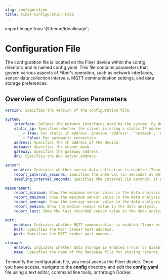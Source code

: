 ```yaml
---
slug: configuration
title: Fiber Configuration File
---
```

import Image from '@theme/IdealImage';

# Configuration File

The configuration file is located on the Fiber device within the config directory and is named config.yaml. This file contains parameters that govern various aspects of Fiber's operation, such as network interfaces, sensor data collection intervals, MQTT communication settings, and data storage preferences.

## Overview of Configuration Parameters

```yaml
version: Specifies the version of the configuration file.

system:
    interface: Defines the network interfaces used by the system. By default, it includes both "end0" and "eth0" interfaces.
    static_ip: Specifies whether the client is using a static IP address.
        - True: For static IP address, provide 'address', 'netmask', 'gateway', 'dns'.
        - False: For automatic connection.
    address: Specifies the IP address of the device.
    netmask: Specifies the subnet mask.
    gateway: Specifies the gateway address.
    dns: Specifies the DNS server address.

sensor:
    enabled: Indicates whether sensor data collection is enabled (True) or disabled (False).
    report_interval_seconds: Specifies the interval (in seconds) at which sensor data is reported.
    sampling_interval_seconds: Specifies the interval (in seconds) at which sensor data is sampled.

measurement:
    report_minimum: Show the minimum sensor value in the data analysis.
    report_maximum: Show the maximum sensor value in the data analysis.
    report_average: Show the average sensor value in the data analysis.
    report_median: Show the median sensor value in the data analysis.
    report_last: Show the last recorded sensor value in the data analysis.

mqtt:
    enabled: Indicates whether MQTT communication is enabled (True) or disabled (False).
    host: Specifies the MQTT broker host address.
    port: Specifies the MQTT broker port number.

storage:
    enabled: Indicates whether data storage is enabled (True) or disabled (False).
    name: Specifies the name of the database file for storing records.
```

To modify the configuration file, you must access the Fiber device. Once you have access, navigate to the **config** directory and edit the **config.yaml** file using a text editor, command line tools, or through Docker.